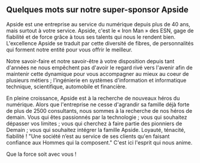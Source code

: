## Quelques mots sur notre super-sponsor Apside

Apside est une entreprise au service du numérique depuis plus de 40 ans, mais surtout à votre service. Apside, c'est le « Iron Man » des ESN, gage de fiabilité et de force grâce à tous ses talents qui nous le rendent bien. L'excellence Apside se traduit par cette diversité de fibres, de personnalités qui forment notre entité pour vous offrir le meilleur.

Notre savoir-faire et notre savoir-être à votre disposition depuis tant d'années ne nous empêchent pas d'avoir le regard rivé vers l'avenir afin de maintenir cette dynamique pour vous accompagner au mieux au coeur de plusieurs métiers ; l’ingénierie en systèmes d'information et informatique technique, scientifique, automobile et financière.

En pleine croissance, Apside est à la recherche de nouveaux héros du numérique. Alors que l'entreprise ne cesse d'agrandir sa famille déjà forte de plus de 2500 consultants, nous sommes à la recherche de nos héros de demain. Vous qui êtes passionnés par la technologie ; vous qui souhaitez dépasser vos limites ; vous qui cherchez à faire partie des pionniers de Demain ; vous qui souhaitez intégrer la famille Apside.
Loyauté, ténacité, fiabilité ! "Une société n’est au service de ses clients qu'en faisant confiance aux Hommes qui la composent." C'est ici l'esprit qui nous anime.

Que la force soit avec vous !